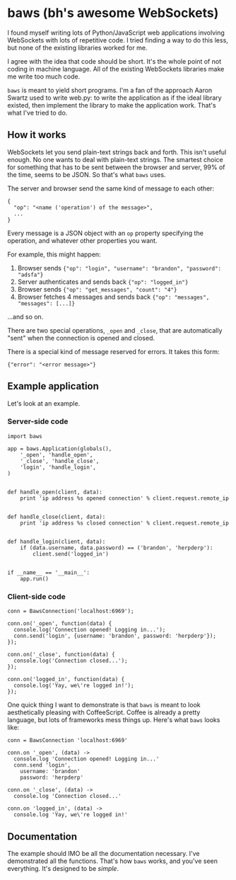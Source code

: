 # baws (bh's awesome WebSockets) #

I found myself writing lots of Python/JavaScript web applications
involving WebSockets with lots of repetitive code. I tried finding a
way to do this less, but none of the existing libraries worked for me.

I agree with the idea that code should be short. It's the whole point
of not coding in machine language. All of the existing WebSockets
libraries make me write too much code.

`baws` is meant to yield short programs. I'm a fan of the approach
Aaron Swartz used to write web.py: to write the application as if the
ideal library existed, then implement the library to make the
application work. That's what I've tried to do.

## How it works ##

WebSockets let you send plain-text strings back and forth. This isn't
useful enough. No one wants to deal with plain-text strings. The
smartest choice for something that has to be sent between the browser
and server, 99% of the time, seems to be JSON. So that's what `baws`
uses.

The server and browser send the same kind of message to each other:

    {
      "op": "<name ('operation') of the message>",
      ...
    }

Every message is a JSON object with an `op` property specifying the
operation, and whatever other properties you want.

For example, this might happen:

1. Browser sends `{"op": "login", "username": "brandon", "password": "adsfa"}`
2. Server authenticates and sends back `{"op": "logged_in"}`
3. Browser sends `{"op": "get_messages", "count": "4"}`
4. Browser fetches 4 messages and sends back `{"op": "messages", "messages": [...]}`

...and so on.

There are two special operations, `_open` and `_close`, that are
automatically "sent" when the connection is opened and closed.

There is a special kind of message reserved for errors. It takes this
form:

    {"error": "<error message>"}

## Example application ##

Let's look at an example.

### Server-side code ###

    import baws

    app = baws.Application(globals(),
        '_open', 'handle_open', 
        '_close', 'handle_close',
        'login', 'handle_login',
    )


    def handle_open(client, data):
        print 'ip address %s opened connection' % client.request.remote_ip


    def handle_close(client, data):
        print 'ip address %s closed connection' % client.request.remote_ip


    def handle_login(client, data):
        if (data.username, data.password) == ('brandon', 'herpderp'):
            client.send('logged_in')


    if __name__ == '__main__':
        app.run()

### Client-side code ###

    conn = BawsConnection('localhost:6969');

    conn.on('_open', function(data) {
      console.log('Connection opened! Logging in...');
      conn.send('login', {username: 'brandon', password: 'herpderp'});
    });

    conn.on('_close', function(data) {
      console.log('Connection closed...');
    });

    conn.on('logged_in', function(data) {
      console.log('Yay, we\'re logged in!');
    });

One quick thing I want to demonstrate is that `baws` is meant to look
aesthetically pleasing with CoffeeScript. Coffee is already a pretty
language, but lots of frameworks mess things up. Here's what `baws`
looks like:

    conn = BawsConnection 'localhost:6969'

    conn.on '_open', (data) ->
      console.log 'Connection opened! Logging in...'
      conn.send 'login',
        username: 'brandon'
        password: 'herpderp'

    conn.on '_close', (data) ->
      console.log 'Connection closed...'

    conn.on 'logged_in', (data) ->
      console.log 'Yay, we\'re logged in!'

## Documentation ##

The example should IMO be all the documentation necessary. I've
demonstrated all the functions. That's how `baws` works, and you've
seen everything. It's designed to be *simple*.
